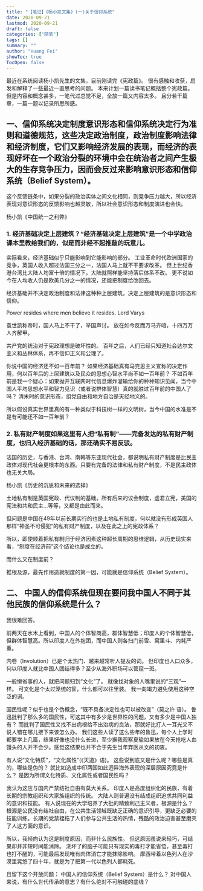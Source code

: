 ```yaml
---
title: "【笔记】《杨小凯文集》(一)关于信仰系统"
date: 2020-09-21
lastmod: 2020-09-21
draft: false
categories: ["随笔"]
tags: []
summary: ""
author: "Huang Fei"
showToc: true
TocOpen: false
---
```


最近在系统阅读杨小凯先生的文集，目前刚读完《宪政篇》。
很有感触和收获，启发和解释了一些最近一直思考的问题。
本来计划一篇读书笔记概括整个宪政篇。
但是内容和概念甚多，一笔代过总觉不足，全放一篇又内容太多。
且分若干篇章，一篇一题以记录所思所感。

## **一、信仰系统决定制度**意识形态和信仰系统决定行为准则和道德规范，这些决定政治制度，政治制度影响法律和经济制度，它们又影响经济发展的表现，而经济的表现好坏在一个政治分裂的环境中会在统治者之间产生极大的生存竞争压力，因而会反过来影响意识形态和信仰系统（Belief System）。
这个反馈链条中，如果分裂的政治实体之间文化相同，则竞争压力越大，所以经济表现对意识形态的反馈影响也越灵敏，所以社会意识形态和制度演进也会快。

杨小凯《中国统一之利弊》

### 1. **经济基础决定上层建筑？**“经济基础决定上层建筑”是一个中学政治课本里教给我们的，似是而非经不起推敲的玩意儿。
实际看来，经济基础似乎只能影响到它能影响的部分。
工业革命时代欧洲国家的竞争，英国人收入超过法国三分之一，法国人马上就不干要求改革。
但上世纪香港台湾比大陆人均富十倍的情况下，大陆就照样能坚持落后体系不改。
更不说如今在人均收人仍是欧美几分之一的情况，还能把制度给改回去。

经济基础并不决定政治制度和法律这种种上层建筑，决定上层建筑的是意识形态和信仰。

Power resides where men believe it resides. Lord Varys

袁世凯称帝时，国人马上不干了，举国声讨。
放在如今反而万马齐喑，十四万万人齐解甲。

共产党的统治对于宪政理想是破坏性的。
百年之后，人们已经只知道社会达尔文主义和丛林体系，再不信仰正义和公理了。

你说中国的经济还不如一百年前？
如果经济基础真有马克思主义宣称的决定作用，何以百年后的上层建筑以及民众的思想心智水平尚不如一百年前？
不如百年前是我一个疑心：如果抛开互联网时代信息爆炸灌输给你的种种知识见闻，当今中国人平均思想水平和智力见识（或者说群体智慧）真的就胜过百年前的中国人了吗？
清末时的意识形态，组党自由和地方自治是天经地义的。

所以假设真实世界里真的有一种类似于科技树一样的文明树，当今中国的水准是不是有可能还不如一百年前？

### **2. 私有财产制度**如果这里有人把“私有制”——完备发达的私有财产制度，也归入经济基础的话，那还确实不易反驳。

法国的历史，与香港、台湾、南韩等东亚现代社会，都说明私有财产制度是比民主政体对现代社会更根本的东西。只要有完备的法律和私有财产制度，不是民主政体也无关大局。

杨小凯《历史的沉思和未来的选择》

土地私有制是英国宪政、代议制的基础。所有后来的议会制度，虚君立宪，美国的宪法和共和民主…等等，又都是由此而来。

但问题是中国在49年以前长期实行的也是土地私有制度，何以就没有形成英国人那样“神圣不可侵犯”的私有财产制度，以及在此之上的宪政体系？

所以，即使顺着把私有制归于经济因素这种超长周期的思维逻辑，从历史现实来看，“制度在经济前”这个结论也是成立的。

而什么又在制度前？

推根及源，最先作用造就制度的第一因，可能就是信仰系统（Belief System）。

## **二、 中国人的信仰系统**但现在要问我中国人不同于其他民族的信仰系统是什么？
我很难回答。

前两天在水木上看到，中国人的个体智商高，群体智慧低；印度人的个体智慧低，但群体智慧高。所以印度人在外抱团，而中国人则各扫门前雪、窝里斗、内耗严重。

内卷（Involution）已是个太热门、越来越常听人提及的词。
但印度也人口众多，何以印度人就比中国人团结得多？至少从海外职场可以管窥一斑。

一般懒省事的人，就把问题归到“文化”了。
就像找对象的人嘴里说的“三观”一样。
可文化是个太过笼统的筐，什么都可以往里装。
我一向竭力避免使用这种空泛的词。

国民性呢？似乎也是个伪概念，“既不具备决定性也可以被改变”（莫之许 语）。
鲁迅批判了那么多的国民性，可这其中有多少是世界性的问题，又有多少是中国人独有？
而批判了国民性又找不出病根给不出治病的良法，那就好比打人一耳光又不说人错在哪儿接下来该怎么办。
我们这些人读了这么些年的鲁迅，每个人上学时都要学上几篇，结果好像也没什么长进，至少据我观察夏瑜如果放在今天抢吃人血馒头的人并不会少。感觉这结果也并不合于先生当年弃医从文的初衷。

有人说“文化特质”，“文化属性”(《天道》语)。
这些说到底又是什么呢？哪些是真的，哪些是伪的？
就比如造成中印两国如此迥异海外表现的深层原因究竟是什么？
是因为所谓文化特质、文化属性或者国民性吗？

我认为这应与国内严禁结社自由有莫大关系。
印度人是高度组织化的民族，有着长期的宗教组织和大家族组织的传统。
大陆人则普遍没有结成组织追求共同利益的意识和技能。
有人说现在的大学培养了大批的精致利己主义者，根源是什么？
根源是公民没有结社自由，在公共生活领域既缺乏正确的意识引导，更缺乏必要的技能训练。长期的党禁桎梏了人们参与公共生活的热情，残酷的政治迫害甚至磨灭了人这方面的意识。

所以，我倾向认为这是制度原因，而非什么民族性。
但这原因虽说来轻巧，可结果却并非短时间能消除。
洗坏了的脑子可能只有现实的毒打才能省悟，甚至毒打也打不醒的，可能最后发现唯有肉体消亡才能抹除影响。
摩西带着以色列人在沙漠里晃悠了四十年，就是为了把第一代以色列人都耗死。

且留下这个开放问题：
中国人的信仰系统（Belief System）是什么？
对中国人来说，有什么世代传承的意志？有什么绝对不可触碰的底线？